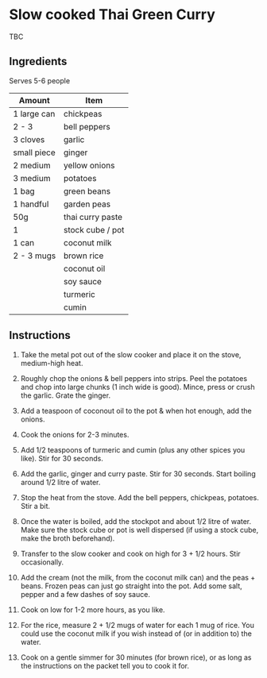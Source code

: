 # Slow cooked Thai Green Curry

TBC

## Ingredients

Serves 5-6 people

| Amount      | Item             |
| ----------- | ---------------- |
| 1 large can | chickpeas        |
| 2 - 3       | bell peppers     |
| 3 cloves    | garlic           |
| small piece | ginger           |
| 2 medium    | yellow onions    |
| 3 medium    | potatoes         |
| 1 bag       | green beans      |
| 1 handful   | garden peas      |
| 50g         | thai curry paste |
| 1           | stock cube / pot |
| 1 can       | coconut milk     |
| 2 - 3 mugs  | brown rice       |
|             | coconut oil      |
|             | soy sauce        |
|             | turmeric         |
|             | cumin            |

## Instructions

1. Take the metal pot out of the slow cooker and place it on the stove, medium-high heat.

2. Roughly chop the onions & bell peppers into strips. Peel the potatoes and chop into large chunks (1 inch wide is good). Mince, press or crush the garlic. Grate the ginger.

3. Add a teaspoon of coconout oil to the pot & when hot enough, add the onions.

4. Cook the onions for 2-3 minutes.

5. Add 1/2 teaspoons of turmeric and cumin (plus any other spices you like). Stir for 30 seconds.

6. Add the garlic, ginger and curry paste. Stir for 30 seconds. Start boiling around 1/2 litre of water.

7. Stop the heat from the stove. Add the bell peppers, chickpeas, potatoes. Stir a bit.

8. Once the water is boiled, add the stockpot and about 1/2 litre of water. Make sure the stock cube or pot is well dispersed (if using a stock cube, make the broth beforehand).

9. Transfer to the slow cooker and cook on high for 3 + 1/2 hours. Stir occasionally.

10. Add the cream (not the milk, from the coconut milk can) and the peas + beans. Frozen peas can just go straight into the pot. Add some salt, pepper and a few dashes of soy sauce.

11. Cook on low for 1-2 more hours, as you like.

12. For the rice, measure 2 + 1/2 mugs of water for each 1 mug of rice. You could use the coconut milk if you wish instead of (or in addition to) the water.

13. Cook on a gentle simmer for 30 minutes (for brown rice), or as long as the instructions on the packet tell you to cook it for.

